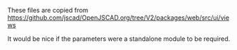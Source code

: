 These files are copied from https://github.com/jscad/OpenJSCAD.org/tree/V2/packages/web/src/ui/views

It would be nice if the parameters were a standalone module to be required.
